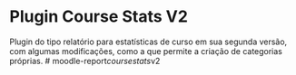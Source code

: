 # Plugin Course Stats V2
Plugin do tipo relatório para estatísticas de curso em sua segunda versão, com algumas modificações, como a que permite a criação de categorias próprias.
#   m o o d l e - r e p o r t _ c o u r s e s t a t s _ v 2 
 
 
